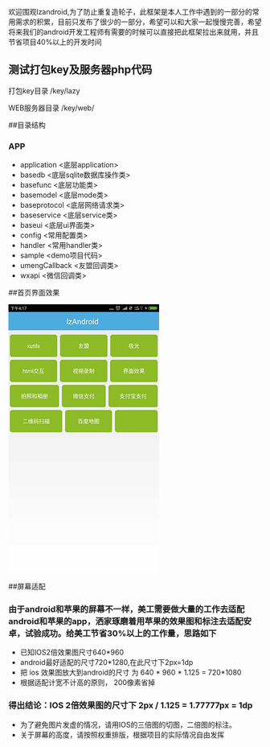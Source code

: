 欢迎围观lzandroid,为了防止重复造轮子，此框架是本人工作中遇到的一部分的常用需求的积累，目前只发布了很少的一部分，希望可以和大家一起慢慢完善，希望将来我们的android开发工程师有需要的时候可以直接把此框架拉出来就用，并且节省项目40%以上的开发时间

## 测试打包key及服务器php代码

打包key目录   /key/lazy

WEB服务器目录 /key/web/


##目录结构

### APP
*  application   <底层application>
*  basedb        <底层sqlite数据库操作类>
*  basefunc      <底层功能类>
*  basemodel     <底层mode类>
*  baseprotocol  <底层网络请求类>
*  baseservice   <底层service类>
*  baseui        <底层ui界面类>
*  config        <常用配置类>
*  handler       <常用handler类>
*  sample        <demo项目代码>
*  umengCallback <友盟回调类>
*  wxapi         <微信回调类>


##首页界面效果



![image](https://raw.githubusercontent.com/mankind-evolve/lzandroid/master/key/web/showpic/0.png)




##屏幕适配


### 由于android和苹果的屏幕不一样，美工需要做大量的工作去适配android和苹果的app，洒家琢磨着用苹果的效果图和标注去适配安卓，试验成功。给美工节省30%以上的工作量，思路如下
* 已知IOS2倍效果图尺寸640*960
* android最好适配的尺寸720*1280,在此尺寸下2px=1dp
* 把 ios 效果图放大到android的尺寸  为    640 * 960 * 1.125 = 720*1080
* 根据适配计宽不计高的原则， 200像素省掉

### 得出结论：IOS 2倍效果图的尺寸下    2px / 1.125 = 1.77777px  = 1dp
* 为了避免图片发虚的情况，请用IOS的三倍图的切图，二倍图的标注。
* 关于屏幕的高度，请按照权重排版，根据项目的实际情况自由发挥









